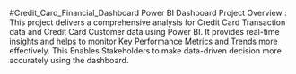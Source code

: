 #Credit_Card_Financial_Dashboard
Power BI Dashboard
Project Overview : This project delivers a comprehensive analysis for Credit Card Transaction data and Credit Card Customer data using Power BI. It provides real-time insights and helps to monitor Key Performance Metrics and Trends more effectively. This Enables Stakeholders to make data-driven decision more accurately using the dashboard.
